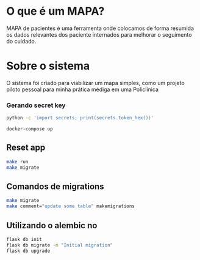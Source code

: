 # O que é um MAPA?

MAPA de pacientes é uma ferramenta onde colocamos de forma resumida os dados relevantes dos paciente internados para melhorar o seguimento do cuidado.

# Sobre o sistema

O sistema foi criado para viabilizar um mapa simples, como um projeto piloto pessoal para minha prática médiga em uma Policlínica 

### Gerando secret key

```sh
python -c 'import secrets; print(secrets.token_hex())'
```

```
docker-compose up
```

## Reset app

```sh
make run
make migrate
```

## Comandos de migrations

```sh
make migrate
make comment="update some table" makemigrations
```

## Utilizando o alembic no 

```sh
flask db init
flask db migrate -m "Initial migration"
flask db upgrade
```